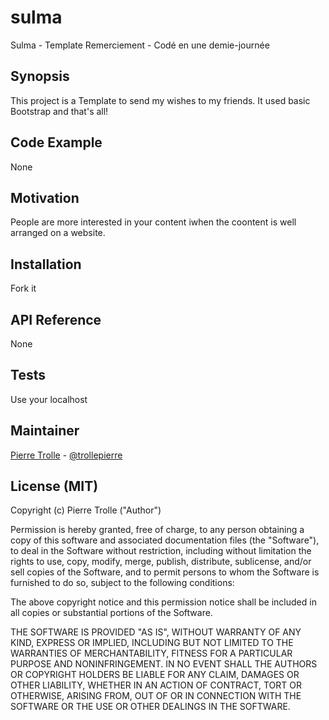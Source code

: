# sulma
Sulma - Template Remerciement - Codé en une demie-journée

## Synopsis

This project is a Template to send my wishes to my friends. It used basic Bootstrap and that's all! 

## Code Example

None

## Motivation

People are more interested in your content iwhen the coontent is well arranged on a website.

## Installation

Fork it

## API Reference

None

## Tests

Use your localhost

## Maintainer

[Pierre Trolle](https://github.com/trollepierre) - [@trollepierre](https://twitter.com/PierreTrolle)

## License (MIT)

Copyright (c) Pierre Trolle ("Author")

Permission is hereby granted, free of charge, to any person obtaining a copy of this software and associated documentation files (the "Software"), to deal in the Software without restriction, including without limitation the rights to use, copy, modify, merge, publish, distribute, sublicense, and/or sell copies of the Software, and to permit persons to whom the Software is furnished to do so, subject to the following conditions:

The above copyright notice and this permission notice shall be included in all copies or substantial portions of the Software.

THE SOFTWARE IS PROVIDED "AS IS", WITHOUT WARRANTY OF ANY KIND, EXPRESS OR IMPLIED, INCLUDING BUT NOT LIMITED TO THE WARRANTIES OF MERCHANTABILITY, FITNESS FOR A PARTICULAR PURPOSE AND NONINFRINGEMENT. IN NO EVENT SHALL THE AUTHORS OR COPYRIGHT HOLDERS BE LIABLE FOR ANY CLAIM, DAMAGES OR OTHER LIABILITY, WHETHER IN AN ACTION OF CONTRACT, TORT OR OTHERWISE, ARISING FROM, OUT OF OR IN CONNECTION WITH THE SOFTWARE OR THE USE OR OTHER DEALINGS IN THE SOFTWARE.
